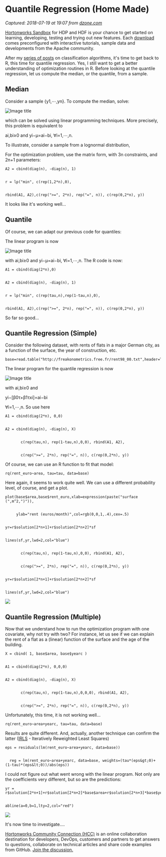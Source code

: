 # Quantile Regression (Home Made)

_Captured: 2018-07-19 at 19:07 from [dzone.com](https://dzone.com/articles/quantile-regression-home-made?edition=385254&utm_source=Zone%20Newsletter&utm_medium=email&utm_campaign=big%20data%202018-07-19)_

[Hortonworks Sandbox](https://dzone.com/go?i=285437&u=https%3A%2F%2Fhortonworks.com%2Fproducts%2Fsandbox%2F%3Futm_campaign%3Ddzonepre%2Fpostroll%26utm_medium%3Ddisplay%26apos%3B%26utm_source%3Ddzone%26utm_id%3D2216633) for HDP and HDF is your chance to get started on learning, developing, testing and trying out new features. Each [download](https://dzone.com/go?i=285437&u=https%3A%2F%2Fhortonworks.com%2Fproducts%2Fsandbox%2F%3Futm_campaign%3Ddzonepre%2Fpostroll%26utm_medium%3Ddisplay%26apos%3B%26utm_source%3Ddzone%26utm_id%3D2216633) comes preconfigured with interactive tutorials, sample data and developments from the Apache community.

After my [series of posts](https://freakonometrics.hypotheses.org/category/r/from-scatch) on classification algorithms, it's time to get back to R, this time for quantile regression. Yes, I still want to get a better understanding of optimization routines in R. Before looking at the quantile regression, let us compute the median, or the quantile, from a sample.

## Median

Consider a sample {y1,⋯,yn}. To compute the median, solve:

![Image title](https://dzone.com/storage/temp/9747076-screen-shot-2018-07-13-at-41844-pm.png)

which can be solved using linear programming techniques. More precisely, this problem is equivalent to

ai,bi≥0 and yi−μ=ai−bi, ∀i=1,⋯,n.

To illustrate, consider a sample from a lognormal distribution,

For the optimization problem, use the matrix form, with 3n constraints, and 2n+1 parameters:
    
    
    A2 = cbind(diag(n), -diag(n), 1)
    
    
    r = lp("min", c(rep(1,2*n),0),
    
    
    rbind(A1, A2),c(rep(">=", 2*n), rep("=", n)), c(rep(0,2*n), y))

It looks like it's working well…

## Quantile

Of course, we can adapt our previous code for quantiles:

The linear program is now

![Image title](https://dzone.com/storage/temp/9747081-screen-shot-2018-07-13-at-42146-pm.png)

with ai,bi≥0 and yi−μ=ai−bi, ∀i=1,⋯,n. The R code is now:
    
    
    A1 = cbind(diag(2*n),0) 
    
    
    A2 = cbind(diag(n), -diag(n), 1)
    
    
    r = lp("min", c(rep(tau,n),rep(1-tau,n),0),
    
    
    rbind(A1, A2),c(rep(">=", 2*n), rep("=", n)), c(rep(0,2*n), y))

So far so good…

## Quantile Regression (Simple)

Consider the following dataset, with rents of flats in a major German city, as a function of the surface, the year of construction, etc.
    
    
    base=read.table("http://freakonometrics.free.fr/rent98_00.txt",header=TRUE)

The linear program for the quantile regression is now

![Image title](https://dzone.com/storage/temp/9747085-screen-shot-2018-07-13-at-42259-pm.png)

with ai,bi≥0 and

yi−[β0τ+β1τxi]=ai−bi

∀i=1,⋯,n. So use here
    
    
    A1 = cbind(diag(2*n), 0,0) 
    
    
    A2 = cbind(diag(n), -diag(n), X) 
    
    
           c(rep(tau,n), rep(1-tau,n),0,0), rbind(A1, A2),
    
    
           c(rep(">=", 2*n), rep("=", n)), c(rep(0,2*n), y)) 

Of course, we can use an R function to fit that model:
    
    
    rq(rent_euro~area, tau=tau, data=base)

Here again, it seems to work quite well. We can use a different probability level, of course, and get a plot.
    
    
    plot(base$area,base$rent_euro,xlab=expression(paste("surface (",m^2,")")),
    
    
         ylab="rent (euros/month)",col=rgb(0,0,1,.4),cex=.5)
    
    
    yr=r$solution[2*n+1]+r$solution[2*n+2]*sf
    
    
    lines(sf,yr,lwd=2,col="blue")
    
    
           c(rep(tau,n), rep(1-tau,n),0,0), rbind(A1, A2),
    
    
           c(rep(">=", 2*n), rep("=", n)), c(rep(0,2*n), y)) 
    
    
    yr=r$solution[2*n+1]+r$solution[2*n+2]*sf
    
    
    lines(sf,yr,lwd=2,col="blue")

![](https://freakonometrics.hypotheses.org/files/2018/06/Capture-d%E2%80%99e%CC%81cran-2018-06-14-a%CC%80-21.12.34.png)

## Quantile Regression (Multiple)

Now that we understand how to run the optimization program with one covariate, why not try with two? For instance, let us see if we can explain the rent of a flat as a (linear) function of the surface and the age of the building.
    
    
    X = cbind( 1, base$area, base$yearc )
    
    
    A1 = cbind(diag(2*n), 0,0,0) 
    
    
    A2 = cbind(diag(n), -diag(n), X) 
    
    
           c(rep(tau,n), rep(1-tau,n),0,0,0), rbind(A1, A2),
    
    
           c(rep(">=", 2*n), rep("=", n)), c(rep(0,2*n), y)) 

Unfortunately, this time, it is not working well…
    
    
    rq(rent_euro~area+yearc, tau=tau, data=base)

Results are quite different. And, actually, another technique can confirm the latter ([IRLS](https://en.wikipedia.org/wiki/Iteratively_reweighted_least_squares) - Iteratively Reweighted Least Squares)
    
    
    eps = residuals(lm(rent_euro~area+yearc, data=base))
    
    
      reg = lm(rent_euro~area+yearc, data=base, weights=(tau*(eps&gt;0)+(1-tau)*(eps&lt;0))/abs(eps))

I could not figure out what went wrong with the linear program. Not only are the coefficients very different, but so are the predictions:
    
    
    yr = r$solution[2*n+1]+r$solution[2*n+2]*base$area+r$solution[2*n+3]*base$yearc
    
    
    abline(a=0,b=1,lty=2,col="red")

![](https://freakonometrics.hypotheses.org/files/2018/06/Capture-d%E2%80%99e%CC%81cran-2018-06-14-a%CC%80-21.22.06.png)

It's now time to investigate….

[Hortonworks Community Connection (HCC)](https://dzone.com/go?i=293443&u=https%3A%2F%2Fcommunity.hortonworks.com%2Findex.html%3Futm_campaign%3Ddzonepre%2Fpostrollv2%26utm_medium%3D3rd-party-resource%26utm_source%3Ddzone%26utm_id%3D2307295) is an online collaboration destination for developers, DevOps, customers and partners to get answers to questions, collaborate on technical articles and share code examples from GitHub. [Join the discussion.](https://dzone.com/go?i=293443&u=https%3A%2F%2Fcommunity.hortonworks.com%2Findex.html%3Futm_campaign%3Ddzonepre%2Fpostrollv2%26utm_medium%3D3rd-party-resource%26utm_source%3Ddzone%26utm_id%3D2307295)
